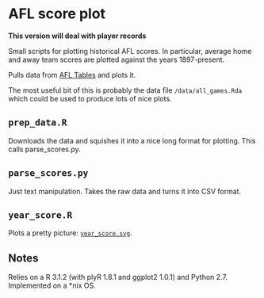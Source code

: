 AFL score plot
==============

**This version will deal with player records**

Small scripts for plotting historical AFL scores. In particular, average home and away team scores are plotted against the years 1897-present.

Pulls data from [AFL Tables](http://afltables.com/afl/afl_index.html) and plots it.

The most useful bit of this is probably the data file `/data/all_games.Rda` which could be used to produce lots of nice plots.

## `prep_data.R`

Downloads the data and squishes it into a nice long format for plotting. This calls parse_scores.py.

## `parse_scores.py`

Just text manipulation. Takes the raw data and turns it into CSV format.

## `year_score.R`

Plots a pretty picture: [`year_score.svg`](https://github.com/smcateer/afl_score_plot/blob/master/year_score.svg).

## Notes

Relies on a R 3.1.2 (with plyR 1.8.1 and ggplot2 1.0.1) and Python 2.7. Implemented on a *nix OS.
